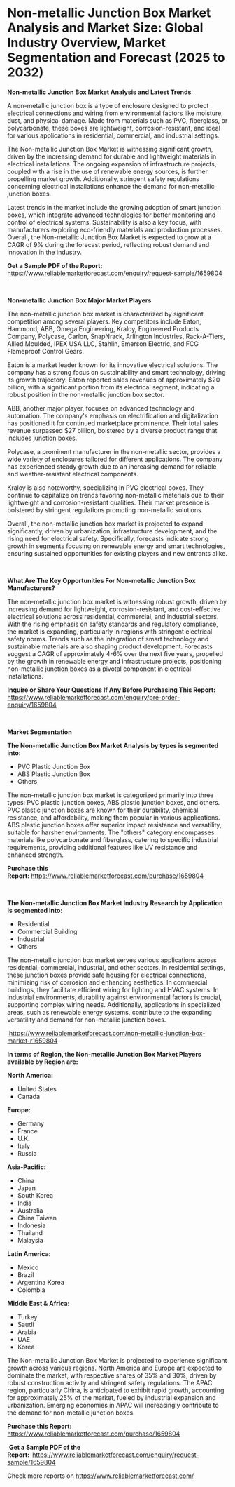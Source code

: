<p><h1>Non-metallic Junction Box Market Analysis and Market Size: Global Industry Overview, Market Segmentation and Forecast (2025 to 2032)</h1></p><p><strong>Non-metallic Junction Box Market Analysis and Latest Trends</strong></p>
<p><p>A non-metallic junction box is a type of enclosure designed to protect electrical connections and wiring from environmental factors like moisture, dust, and physical damage. Made from materials such as PVC, fiberglass, or polycarbonate, these boxes are lightweight, corrosion-resistant, and ideal for various applications in residential, commercial, and industrial settings.</p><p>The Non-metallic Junction Box Market is witnessing significant growth, driven by the increasing demand for durable and lightweight materials in electrical installations. The ongoing expansion of infrastructure projects, coupled with a rise in the use of renewable energy sources, is further propelling market growth. Additionally, stringent safety regulations concerning electrical installations enhance the demand for non-metallic junction boxes.</p><p>Latest trends in the market include the growing adoption of smart junction boxes, which integrate advanced technologies for better monitoring and control of electrical systems. Sustainability is also a key focus, with manufacturers exploring eco-friendly materials and production processes. Overall, the Non-metallic Junction Box Market is expected to grow at a CAGR of 9% during the forecast period, reflecting robust demand and innovation in the industry.</p></p>
<p><strong>Get a Sample PDF of the Report:&nbsp;</strong> <a href="https://www.reliablemarketforecast.com/enquiry/request-sample/1659804?utm_campaign=2271&utm_medium=2&utm_source=Github&utm_content=ia&utm_term=23032025&utm_id=non-metallic-junction-box">https://www.reliablemarketforecast.com/enquiry/request-sample/1659804</a></p>
<p>&nbsp;</p>
<p><strong>Non-metallic Junction Box Major Market Players</strong></p>
<p><p>The non-metallic junction box market is characterized by significant competition among several players. Key competitors include Eaton, Hammond, ABB, Omega Engineering, Kraloy, Engineered Products Company, Polycase, Carlon, SnapNrack, Arlington Industries, Rack-A-Tiers, Allied Moulded, IPEX USA LLC, Stahlin, Emerson Electric, and FCG Flameproof Control Gears.</p><p>Eaton is a market leader known for its innovative electrical solutions. The company has a strong focus on sustainability and smart technology, driving its growth trajectory. Eaton reported sales revenues of approximately $20 billion, with a significant portion from its electrical segment, indicating a robust position in the non-metallic junction box sector.</p><p>ABB, another major player, focuses on advanced technology and automation. The company's emphasis on electrification and digitalization has positioned it for continued marketplace prominence. Their total sales revenue surpassed $27 billion, bolstered by a diverse product range that includes junction boxes.</p><p>Polycase, a prominent manufacturer in the non-metallic sector, provides a wide variety of enclosures tailored for different applications. The company has experienced steady growth due to an increasing demand for reliable and weather-resistant electrical components.</p><p>Kraloy is also noteworthy, specializing in PVC electrical boxes. They continue to capitalize on trends favoring non-metallic materials due to their lightweight and corrosion-resistant qualities. Their market presence is bolstered by stringent regulations promoting non-metallic solutions.</p><p>Overall, the non-metallic junction box market is projected to expand significantly, driven by urbanization, infrastructure development, and the rising need for electrical safety. Specifically, forecasts indicate strong growth in segments focusing on renewable energy and smart technologies, ensuring sustained opportunities for existing players and new entrants alike.</p></p>
<p>&nbsp;</p>
<p><strong>What Are The Key Opportunities For Non-metallic Junction Box Manufacturers?</strong></p>
<p><p>The non-metallic junction box market is witnessing robust growth, driven by increasing demand for lightweight, corrosion-resistant, and cost-effective electrical solutions across residential, commercial, and industrial sectors. With the rising emphasis on safety standards and regulatory compliance, the market is expanding, particularly in regions with stringent electrical safety norms. Trends such as the integration of smart technology and sustainable materials are also shaping product development. Forecasts suggest a CAGR of approximately 4-6% over the next five years, propelled by the growth in renewable energy and infrastructure projects, positioning non-metallic junction boxes as a pivotal component in electrical installations.</p></p>
<p><strong>Inquire or Share Your Questions If Any Before Purchasing This Report:</strong> <a href="https://www.reliablemarketforecast.com/enquiry/pre-order-enquiry/1659804?utm_campaign=2271&utm_medium=2&utm_source=Github&utm_content=ia&utm_term=23032025&utm_id=non-metallic-junction-box">https://www.reliablemarketforecast.com/enquiry/pre-order-enquiry/1659804</a></p>
<p>&nbsp;</p>
<p><strong>Market Segmentation</strong></p>
<p><strong>The Non-metallic Junction Box Market Analysis by types is segmented into:</strong></p>
<p><ul><li>PVC Plastic Junction Box</li><li>ABS Plastic Junction Box</li><li>Others</li></ul></p>
<p><p>The non-metallic junction box market is categorized primarily into three types: PVC plastic junction boxes, ABS plastic junction boxes, and others. PVC plastic junction boxes are known for their durability, chemical resistance, and affordability, making them popular in various applications. ABS plastic junction boxes offer superior impact resistance and versatility, suitable for harsher environments. The "others" category encompasses materials like polycarbonate and fiberglass, catering to specific industrial requirements, providing additional features like UV resistance and enhanced strength.</p></p>
<p><strong>Purchase this Report:&nbsp;</strong><a href="https://www.reliablemarketforecast.com/purchase/1659804?utm_campaign=2271&utm_medium=2&utm_source=Github&utm_content=ia&utm_term=23032025&utm_id=non-metallic-junction-box">https://www.reliablemarketforecast.com/purchase/1659804</a></p>
<p>&nbsp;</p>
<p><strong>The Non-metallic Junction Box Market Industry Research by Application is segmented into:</strong></p>
<p><ul><li>Residential</li><li>Commercial Building</li><li>Industrial</li><li>Others</li></ul></p>
<p><p>The non-metallic junction box market serves various applications across residential, commercial, industrial, and other sectors. In residential settings, these junction boxes provide safe housing for electrical connections, minimizing risk of corrosion and enhancing aesthetics. In commercial buildings, they facilitate efficient wiring for lighting and HVAC systems. In industrial environments, durability against environmental factors is crucial, supporting complex wiring needs. Additionally, applications in specialized areas, such as renewable energy systems, contribute to the expanding versatility and demand for non-metallic junction boxes.</p></p>
<p><a href="https://www.reliablemarketforecast.com/non-metallic-junction-box-market-r1659804?utm_campaign=2271&utm_medium=2&utm_source=Github&utm_content=ia&utm_term=23032025&utm_id=non-metallic-junction-box">&nbsp;https://www.reliablemarketforecast.com/non-metallic-junction-box-market-r1659804</a></p>
<p><strong>In terms of Region, the Non-metallic Junction Box Market Players available by Region are:</strong></p>
<p>
    <p> <strong> North America: </strong>
        <ul>
            <li>United States</li>
            <li>Canada</li>
        </ul>
        </p> 
    <p> <strong> Europe: </strong>
        <ul>
            <li>Germany</li>
            <li>France</li>
            <li>U.K.</li>
            <li>Italy</li>
            <li>Russia</li>
        </ul>
        </p> 
    <p> <strong> Asia-Pacific: </strong>
        <ul>
            <li>China</li>
            <li>Japan</li>
            <li>South Korea</li>
            <li>India</li>
            <li>Australia</li>
            <li>China Taiwan</li>
            <li>Indonesia</li>
            <li>Thailand</li>
            <li>Malaysia</li>
        </ul>
        </p> 
    <p> <strong> Latin America: </strong>
        <ul>
            <li>Mexico</li>
            <li>Brazil</li>
            <li>Argentina Korea</li>
            <li>Colombia</li>
        </ul>
        </p> 
    <p> <strong> Middle East & Africa: </strong>
        <ul>
            <li>Turkey</li>
            <li>Saudi</li>
            <li>Arabia</li>
            <li>UAE</li>
            <li>Korea</li>
        </ul>
    </p>
    </p>
<p><p>The Non-metallic Junction Box Market is projected to experience significant growth across various regions. North America and Europe are expected to dominate the market, with respective shares of 35% and 30%, driven by robust construction activity and stringent safety regulations. The APAC region, particularly China, is anticipated to exhibit rapid growth, accounting for approximately 25% of the market, fueled by industrial expansion and urbanization. Emerging economies in APAC will increasingly contribute to the demand for non-metallic junction boxes.</p></p>
<p><strong>Purchase this Report: </strong><a href="https://www.reliablemarketforecast.com/purchase/1659804?utm_campaign=2271&utm_medium=2&utm_source=Github&utm_content=ia&utm_term=23032025&utm_id=non-metallic-junction-box">https://www.reliablemarketforecast.com/purchase/1659804</a></p>
<p>&nbsp;<strong>Get a Sample PDF of the Report:&nbsp;&nbsp;</strong><a href="https://www.reliablemarketforecast.com/enquiry/request-sample/1659804?utm_campaign=2271&utm_medium=2&utm_source=Github&utm_content=ia&utm_term=23032025&utm_id=non-metallic-junction-box">https://www.reliablemarketforecast.com/enquiry/request-sample/1659804</a></p>
<p><strong></strong></p>
<p>Check more reports on <a href="https://www.reliablemarketforecast.com/?utm_campaign=2271&utm_medium=2&utm_source=Github&utm_content=ia&utm_term=23032025&utm_id=non-metallic-junction-box">https://www.reliablemarketforecast.com/</a></p>